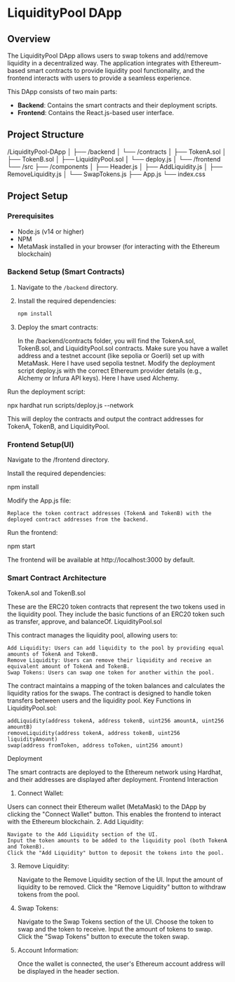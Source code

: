 # LiquidityPool DApp

## Overview

The LiquidityPool DApp allows users to swap tokens and add/remove liquidity in a decentralized way. The application integrates with Ethereum-based smart contracts to provide liquidity pool functionality, and the frontend interacts with users to provide a seamless experience. 

This DApp consists of two main parts:
- **Backend**: Contains the smart contracts and their deployment scripts.
- **Frontend**: Contains the React.js-based user interface.

## Project Structure

/LiquidityPool-DApp │ ├── /backend │ └── /contracts │ ├── TokenA.sol │ ├── TokenB.sol │ ├── LiquidityPool.sol │ └── deploy.js │ └── /frontend └── /src ├── /components │ ├── Header.js │ ├── AddLiquidity.js │ ├── RemoveLiquidity.js │ └── SwapTokens.js ├── App.js └── index.css


## Project Setup

### Prerequisites
- Node.js (v14 or higher)
- NPM
- MetaMask installed in your browser (for interacting with the Ethereum blockchain)

### Backend Setup (Smart Contracts)

1. Navigate to the `/backend` directory.

2. Install the required dependencies:
   ```bash
   npm install

3. Deploy the smart contracts:

    In the /backend/contracts folder, you will find the TokenA.sol, TokenB.sol, and LiquidityPool.sol contracts.
    Make sure you have a wallet address and a testnet account (like sepolia or Goerli) set up with MetaMask. Here I have used sepolia testnet.
    Modify the deployment script deploy.js with the correct Ethereum provider details (e.g., Alchemy or Infura API keys). Here I have used Alchemy.

Run the deployment script:

npx hardhat run scripts/deploy.js --network <your-network>

This will deploy the contracts and output the contract addresses for TokenA, TokenB, and LiquidityPool.

### Frontend Setup(UI)

Navigate to the /frontend directory.

Install the required dependencies:

npm install

Modify the App.js file:

    Replace the token contract addresses (TokenA and TokenB) with the deployed contract addresses from the backend.

Run the frontend:

npm start

The frontend will be available at http://localhost:3000 by default.

### Smart Contract Architecture

TokenA.sol and TokenB.sol

These are the ERC20 token contracts that represent the two tokens used in the liquidity pool. They include the basic functions of an ERC20 token such as transfer, approve, and balanceOf.
LiquidityPool.sol

This contract manages the liquidity pool, allowing users to:

    Add Liquidity: Users can add liquidity to the pool by providing equal amounts of TokenA and TokenB.
    Remove Liquidity: Users can remove their liquidity and receive an equivalent amount of TokenA and TokenB.
    Swap Tokens: Users can swap one token for another within the pool.

The contract maintains a mapping of the token balances and calculates the liquidity ratios for the swaps. The contract is designed to handle token transfers between users and the liquidity pool.
Key Functions in LiquidityPool.sol:

    addLiquidity(address tokenA, address tokenB, uint256 amountA, uint256 amountB)
    removeLiquidity(address tokenA, address tokenB, uint256 liquidityAmount)
    swap(address fromToken, address toToken, uint256 amount)

Deployment

The smart contracts are deployed to the Ethereum network using Hardhat, and their addresses are displayed after deployment.
Frontend Interaction
1. Connect Wallet:

Users can connect their Ethereum wallet (MetaMask) to the DApp by clicking the "Connect Wallet" button. This enables the frontend to interact with the Ethereum blockchain.
2. Add Liquidity:

    Navigate to the Add Liquidity section of the UI.
    Input the token amounts to be added to the liquidity pool (both TokenA and TokenB).
    Click the "Add Liquidity" button to deposit the tokens into the pool.

3. Remove Liquidity:

    Navigate to the Remove Liquidity section of the UI.
    Input the amount of liquidity to be removed.
    Click the "Remove Liquidity" button to withdraw tokens from the pool.

4. Swap Tokens:

    Navigate to the Swap Tokens section of the UI.
    Choose the token to swap and the token to receive.
    Input the amount of tokens to swap.
    Click the "Swap Tokens" button to execute the token swap.

5. Account Information:

    Once the wallet is connected, the user's Ethereum account address will be displayed in the header section.
